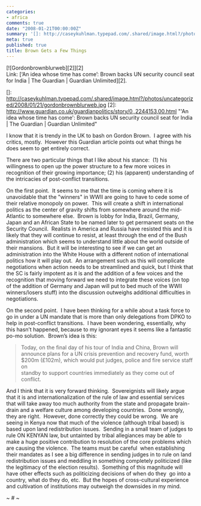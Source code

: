 ```yaml
---
categories:
- africa
comments: true
date: "2008-01-21T00:00:00Z"
summary: '[]: http://caseykuhlman.typepad.com/.shared/image.html?/photos/uncategorized/2008/01/21/gordonbrownblurweb.jpg'
meta: true
published: true
title: Brown Gets a Few Things
---
```


[![Gordonbrownblurweb][2]][2]  
Link: [‘An idea whose time has come’: Brown backs UN security council seat for India | The Guardian | Guardian Unlimited][2].

 []: http://caseykuhlman.typepad.com/.shared/image.html?/photos/uncategorized/2008/01/21/gordonbrownblurweb.jpg
 [2]: http://www.guardian.co.uk/guardianpolitics/story/0,,2244153,00.html "'An idea whose time has come': Brown backs UN security council seat for India | The Guardian | Guardian Unlimited"

I know that it is trendy in the UK to bash on Gordon Brown.  I agree with his critics, mostly.  However this Guardian article points out what things he does seem to get entirely correct.  

There are two particular things that I like about his stance:  (1) his willingness to open up the power structure to a few more voices in recognition of their growing importance; (2) his (apparent) understanding of the intricacies of post-conflict transitions.  

On the first point.  It seems to me that the time is coming where it is unavoidable that the "winners" in WWII are going to have to cede some of their relative monopoly on power.  This will create a shift in international politics as the center of gravity shifts from somewhere around the mid-Atlantic to somewhere else.  Brown is lobby for India, Brazil, Germany, Japan and an African State to be named later to get permanent seats on the Security Council.  Realists in America and Russia have resisted this and it is likely that they will continue to resist, at least through the end of the Bush administration which seems to understand little about the world outside of their mansions.  But it will be interesting to see if we can get an administration into the White House with a different notion of international politics how it will play out.  An arrangement such as this will complicate negotiations when action needs to be streamlined and quick, but I think that the SC is fairly impotent as it is and the addition of a few voices and the recognition that moving forward we need to integrate these voices (on top of the addition of Germany and Japan will put to bed much of the WWII winners/losers stuff) into the discussion outweighs additional difficulties in negotiations.

On the second point.  I have been thinking for a while about a task force to go in under a UN mandate that is more than only delegations from DPKO to help in post-conflict transitions.  I have been wondering, essentially, why this hasn’t happened, because to my ignorant eyes it seems like a fantastic po-mo solution.  Brown’s idea is this:

> Today, on the final day of his tour of India and China, Brown will  
> announce plans for a UN crisis prevention and recovery fund, worth  
> $200m (£102m), which would put judges, police and fire service staff on  
> standby to support countries immediately as they come out of conflict.

And I think that it is very forward thinking.  Sovereignists will likely argue that it is and internationalization of the rule of law and essential services that will take away too much authority from the state and propagate brain-drain and a welfare culture among developing countries.  Done wrongly, they are right.  However, done correctly they could be wrong.  We are seeing in Kenya now that much of the violence (although tribal based) is based upon land redistribution issues.  Sending in a small team of judges to rule ON KENYAN law, but untainted by tribal allegiances may be able to make a huge positive contribution to resolution of the core problems which are causing the violence.  The teams must be careful  when establishing their mandates as I see a big difference in sending judges in to rule on land redistribution issues and meddling in something completely politicized (like the legitimacy of the election results).  Something of this magnitude will have other effects such as politicizing decisions of when do they  go into a country, what do they do, etc.  But the hopes of cross-cultural experience and cultivation of institutions may outweigh the downsides in my mind. 

~ # ~